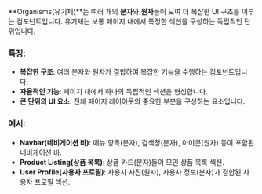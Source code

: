 **Organisms(유기체)**는 여러 개의 **분자**와 **원자**들이 모여 더 복잡한 UI 구조를 이루는 컴포넌트입니다. 유기체는 보통 페이지 내에서 특정한 섹션을 구성하는 독립적인 단위입니다.

### 특징:
- **복잡한 구조**: 여러 분자와 원자가 결합하여 복잡한 기능을 수행하는 컴포넌트입니다.
- **자율적인 기능**: 페이지 내에서 하나의 독립적인 섹션을 형성합니다.
- **큰 단위의 UI 요소**: 전체 페이지 레이아웃의 중요한 부분을 구성하는 요소입니다.

### 예시:
- **Navbar(네비게이션 바)**: 메뉴 항목(분자), 검색창(분자), 아이콘(원자) 등이 포함된 네비게이션 바.
- **Product Listing(상품 목록)**: 상품 카드(분자)들이 모인 상품 목록 섹션.
- **User Profile(사용자 프로필)**: 사용자 사진(원자), 사용자 정보(분자)가 결합된 사용자 프로필 섹션.
